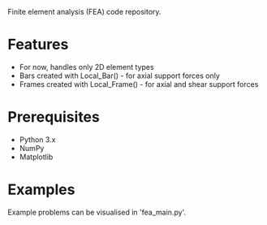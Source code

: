 Finite element analysis (FEA) code repository.

# Features
- For now, handles only 2D element types
- Bars created with Local_Bar() - for axial support forces only
- Frames created with Local_Frame() - for axial and shear support forces

# Prerequisites
- Python 3.x
- NumPy
- Matplotlib

# Examples
Example problems can be visualised in 'fea_main.py'.
